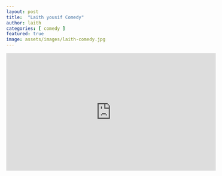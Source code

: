```yaml
---
layout: post
title:  "Laith yousif Comedy"
author: laith
categories: [ comedy ]
featured: true
image: assets/images/laith-comedy.jpg
---
```


 <iframe width="560" height="315"
src="https://www.youtube.com/embed/Dggo_fIWfAc" 
frameborder="0" 
allow="accelerometer; autoplay; encrypted-media; gyroscope; picture-in-picture" 
allowfullscreen></iframe>